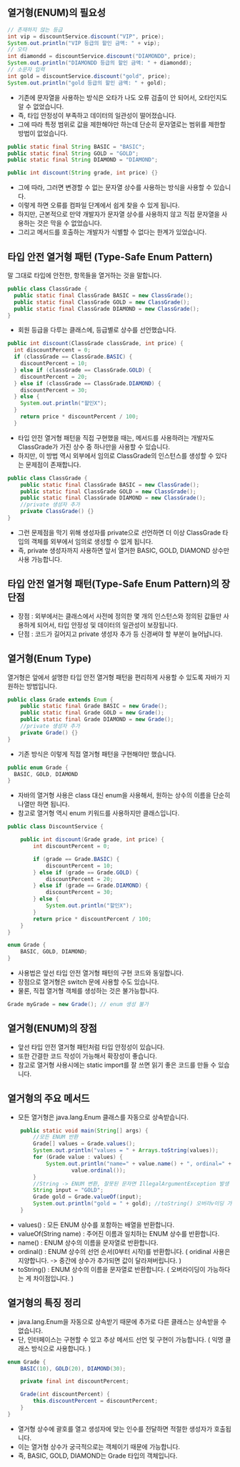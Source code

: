 열거형(ENUM)의 필요성
----------------------------
```java
// 존재하지 않는 등급
int vip = discountService.discount("VIP", price);
System.out.println("VIP 등급의 할인 금액: " + vip);
// 오타
int diamondd = discountService.discount("DIAMONDD", price);
System.out.println("DIAMONDD 등급의 할인 금액: " + diamondd);
// 소문자 입력
int gold = discountService.discount("gold", price);
System.out.println("gold 등급의 할인 금액: " + gold);
```
- 기존에 문자열을 사용하는 방식은 오타가 나도 오류 검출이 안 되어서, 오타인지도 알 수 없었습니다.
- 즉, 타입 안정성이 부족하고 데이터의 일관성이 떨어졌습니다.
- 그에 따라 특정 범위로 값을 제한해야만 하는데 단순히 문자열로는 범위를 제한할 방법이 없었습니다.

```java
public static final String BASIC = "BASIC";
public static final String GOLD = "GOLD";
public static final String DIAMOND = "DIAMOND";

public int discount(String grade, int price) {}
```

- 그에 따라, 그러면 변경할 수 없는 문자열 상수를 사용하는 방식을 사용할 수 있습니다.
- 이렇게 하면 오류를 컴파일 단계에서 쉽게 찾을 수 있게 됩니다.
- 하지만, 근본적으로 만약 개발자가 문자열 상수를 사용하지 않고 직접 문자열을 사용하는 것은 막을 수 없었습니다.
- 그리고 메서드를 호출하는 개발자가 식별할 수 없다는 한계가 있었습니다.

타입 안전 열거형 패턴 (Type-Safe Enum Pattern)
--------------------------------------------------
말 그대로 타입에 안전한, 항목들을 열거하는 것을 말합니다.

```java
public class ClassGrade {
  public static final ClassGrade BASIC = new ClassGrade();
  public static final ClassGrade GOLD = new ClassGrade();
  public static final ClassGrade DIAMOND = new ClassGrade();
}
```
- 회원 등급을 다루는 클래스에, 등급별로 상수를 선언했습니다.

```java
public int discount(ClassGrade classGrade, int price) {
  int discountPercent = 0;
  if (classGrade == ClassGrade.BASIC) {
    discountPercent = 10;
  } else if (classGrade == ClassGrade.GOLD) {
    discountPercent = 20;
  } else if (classGrade == ClassGrade.DIAMOND) {
    discountPercent = 30;
  } else {
    System.out.println("할인X");
  }
    return price * discountPercent / 100;
  }
```
- 타입 안전 열거형 패턴을 직접 구현했을 때는, 메서드를 사용하려는 개발자도 ClassGrade가 가진 상수 중 하나만을 사용할 수 있습니다.
- 하지만, 이 방법 역시 외부에서 임의로 ClassGrade의 인스턴스를 생성할 수 있다는 문제점이 존재합니다.

```java
public class ClassGrade {
    public static final ClassGrade BASIC = new ClassGrade();
    public static final ClassGrade GOLD = new ClassGrade();
    public static final ClassGrade DIAMOND = new ClassGrade();
    //private 생성자 추가
    private ClassGrade() {}
}
```

- 그런 문제점을 막기 위해 생성자를 private으로 선언하면 더 이상 ClassGrade 타입의 객체를 외부에서 임의로 생성할 수 없게 됩니다.
- 즉, private 생성자까지 사용하면 앞서 열거한 BASIC, GOLD, DIAMOND 상수만 사용 가능합니다.

타입 안전 열거형 패턴(Type-Safe Enum Pattern)의 장단점
------------------------------------------------------
- 장점 : 외부에서는 클래스에서 사전에 정의한 몇 개의 인스턴스와 정의된 값들만 사용하게 되어서, 타입 안정성 및 데이터의 일관성이 보장됩니다.
- 단점 : 코드가 길어지고 private 생성자 추가 등 신경써야 할 부분이 늘어납니다.

열거형(Enum Type)
------------------------------------------------------
열거형은 앞에서 설명한 타입 안전 열거형 패턴을 편리하게 사용할 수 있도록 자바가 지원하는 방법입니다.

```java
public class Grade extends Enum {
    public static final Grade BASIC = new Grade();
    public static final Grade GOLD = new Grade();
    public static final Grade DIAMOND = new Grade();
    //private 생성자 추가
    private Grade() {}
}
```

- 기존 방식은 이렇게 직접 열거형 패턴을 구현해야만 했습니다.

```java
public enum Grade {
  BASIC, GOLD, DIAMOND
}
```

- 자바의 열거형 사용은 class 대신 enum을 사용해서, 원하는 상수의 이름을 단순히 나열만 하면 됩니다.
- 참고로 열거형 역시 enum 키워드를 사용하지만 클래스입니다.

```java
public class DiscountService {

    public int discount(Grade grade, int price) {
        int discountPercent = 0;

        if (grade == Grade.BASIC) {
            discountPercent = 10;
        } else if (grade == Grade.GOLD) {
            discountPercent = 20;
        } else if (grade == Grade.DIAMOND) {
            discountPercent = 30;
        } else {
            System.out.println("할인X");
        }
        return price * discountPercent / 100;
    }
}

enum Grade {
    BASIC, GOLD, DIAMOND;
}
```

- 사용법은 앞선 타입 안전 열거형 패턴의 구현 코드와 동일합니다.
- 장점으로 열거형은 switch 문에 사용할 수도 있습니다.
- 물론, 직접 열거형 객체를 생성하는 것은 불가능합니다.

```java
Grade myGrade = new Grade(); // enum 생성 불가
```

열거형(ENUM)의 장점
-----------------------------------
- 앞선 타입 안전 열거형 패턴처럼 타입 안정성이 있습니다.
- 또한 간결한 코드 작성이 가능해서 확장성이 좋습니다.
- 참고로 열거형 사용시에는 static import를 잘 쓰면 읽기 좋은 코드를 만들 수 있습니다.


열거형의 주요 메서드
-------------------------------------
- 모든 열거형은 java.lang.Enum 클래스를 자동으로 상속받습니다.
```java
    public static void main(String[] args) {
        //모든 ENUM 반환
        Grade[] values = Grade.values();
        System.out.println("values = " + Arrays.toString(values));
        for (Grade value : values) {
            System.out.println("name=" + value.name() + ", ordinal=" +
                    value.ordinal());
        }
        //String -> ENUM 변환, 잘못된 문자면 IllegalArgumentException 발생
        String input = "GOLD";
        Grade gold = Grade.valueOf(input);
        System.out.println("gold = " + gold); //toString() 오버라v이딩 가능
    }
```
- values() : 모든 ENUM 상수를 포함하는 배열을 반환합니다.
- valueOf(String name) : 주어진 이름과 일치하는 ENUM 상수를 반환합니다.
- name() : ENUM 상수의 이름을 문자열로 반환합니다. 
- ordinal() : ENUM 상수의 선언 순서(0부터 시작)를 반환합니다. ( oridinal 사용은 지양합니다. -> 중간에 상수가 추가되면 값이 달라져버립니다. )
- toString() : ENUM 상수의 이름을 문자열로 반환합니다. ( 오버라이딩이 가능하다는 게 차이점입니다. )

열거형의 특징 정리
-------------------------------------------------
- java.lang.Enum을 자동으로 상속받기 때문에 추가로 다른 클래스는 상속받을 수 없습니다.
- 단, 인터페이스는 구현할 수 있고 추상 메서드 선언 및 구현이 가능합니다. ( 익명 클래스 방식으로 사용합니다. )

```java
enum Grade {
    BASIC(10), GOLD(20), DIAMOND(30);

    private final int discountPercent;

    Grade(int discountPercent) {
        this.discountPercent = discountPercent;
    }
}
```
- 열거형 상수에 괄호를 열고 생성자에 맞는 인수를 전달하면 적절한 생성자가 호출됩니다.
- 이는 열거형 상수가 궁극적으로는 객체이기 때문에 가능합니다.
- 즉, BASIC, GOLD, DIAMOND는 Grade 타입의 객체입니다.
